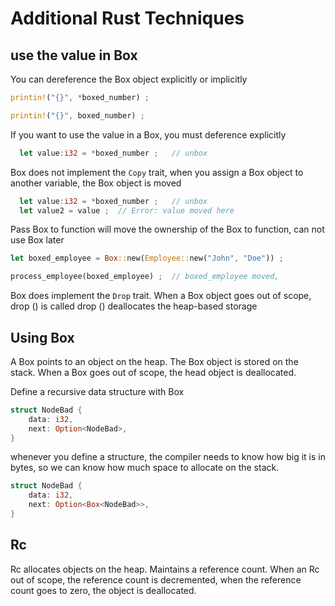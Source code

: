 # Additional Rust Techniques

## use the value in Box

You can dereference the Box object explicitly or implicitly

```rust
printin!("{}", *boxed_number) ;

printin!("{}", boxed_number) ;
```

If you want to use the value in a Box, you must deference explicitly

```rust
  let value:i32 = *boxed_number ;   // unbox
```

Box does not implement the `Copy` trait, when you assign a Box object to another variable, the Box object is moved

```rust
  let value:i32 = *boxed_number ;   // unbox
  let value2 = value ;  // Error: value moved here
```

Pass Box to function will move the ownership of the Box to function, can not use Box later
```rust
let boxed_employee = Box::new(Employee::new("John", "Doe")) ;

process_employee(boxed_employee) ;  // boxed_employee moved, 
```

Box does implement the `Drop` trait. When a Box object goes out of scope, drop () is called drop () deallocates the heap-based storage

## Using Box

A Box points to an object on the heap.
The Box object is stored on the stack. When a Box goes out of scope, the head object is deallocated.

Define a recursive data structure with Box

```rust
struct NodeBad {
    data: i32,
    next: Option<NodeBad>,
}
```

whenever you define a structure, the compiler needs to know how big it is in bytes, so we can know how much space to allocate on the stack.

```rust
struct NodeBad {
    data: i32,
    next: Option<Box<NodeBad>>,
}
```

## Rc

Rc allocates objects on the heap. Maintains a reference count.
When an Rc out of scope, the reference count is decremented, when the reference count goes to zero, the object is deallocated.
